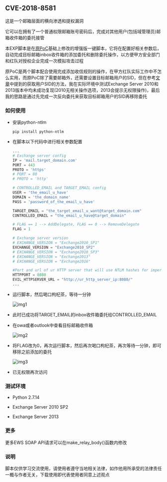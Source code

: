 ## CVE-2018-8581

这是一个邮箱层面的横向渗透和提权漏洞

它可以在拥有了一个普通权限邮箱账号密码后，完成对其他用户(包括域管理员)邮箱收件箱的委托接管

本EXP脚本是在[原PoC](https://github.com/thezdi/PoC/tree/master/CVE-2018-8581)基础上修改的增强版一键脚本，它将在配置好相关参数后，自动完成目标邮箱inbox收件箱的添加委托和删除委托操作，以方便甲方安全部门和红队对授权企业完成一次模拟攻击过程

原PoC是两个脚本配合使用完成添加收信规则的操作，在甲方红队实际工作中不怎么实用，而原PoC除了需要邮箱外，还需要设置目标邮箱用户的SID，但在参考[文章](https://www.zerodayinitiative.com/blog/2018/12/19/an-insincere-form-of-flattery-impersonating-users-on-microsoft-exchange)中提到的获取用户SID的方法，我在实际环境中测试Exchange Server 2010和2013版本中均未成功复现(2010无相关操作选项，2013会提示无权限操作)，最后我的思路是通过先完成一次反向委托来获取目标邮箱用户的SID再移除委托

### 如何使用

- 安装python-ntlm

  `pip install python-ntlm`

- 在脚本以下代码中进行相关参数配置

  ``` Python
  ...
  # Exchange server config
  IP = 'mail.target_domain.com'
  PORT = 443
  PROTO = 'https'
  # PORT = 80
  # PROTO = 'http'

  # CONTROLLED_EMAIL and TARGET_EMAIL config
  USER = 'the_email_u_have'
  DOMAIN = 'the_domain_name'
  PASS = 'password_of_the_email_u_have'

  TARGET_EMAIL = "the_target_email_u_want@target_domain.com"
  CONTROLLED_EMAIL = "the_email_u_have@target_domain"

  # FLAG == 1 --> AddDelegate, FLAG == 0 --> RemoveDelegate
  FLAG = 1

  # Exchange server version 
  # EXCHANGE_VERSION = "Exchange2010_SP1"
  EXCHANGE_VERSION = "Exchange2010_SP2"
  # EXCHANGE_VERSION = "Exchange2010_SP3"
  # EXCHANGE_VERSION = "Exchange2013"
  # EXCHANGE_VERSION = "Exchange2016"

  #Port and url of ur HTTP server that will use NTLM hashes for impersonation of TARGET_EMAIL
  HTTPPORT = 8080
  EVIL_HTTPSERVER_URL = "http://ur_http_server_ip:8080/"
  ...
  ```

- 运行脚本，然后喝口枸杞茶，等待一分钟

  ![img1](http://imglf4.nosdn.127.net/img/TnVEN1Q3NkoyR0pyTisrVjdxbVBtQnJwRERHR3Z2NUNkSWFWcktaWWRWb3UweEJhRU5maDdBPT0.jpg?=imageView&thumbnail=500x0&quality=96&stripmeta=0&type=jpg%7Cwatermark&type=2)

- 此时已成功将TARGET_EMAIL的inbox收件箱委托给CONTROLLED_EMAIL

- 在owa或者outlook中查看目标邮箱收件箱

  ![img2](http://imglf3.nosdn.127.net/img/TnVEN1Q3NkoyR0pyTisrVjdxbVBtSXRMV1c0Ni9aN0p1cUh5dEEzSzgvcVg1WXJHeEE4TjN3PT0.jpg?=imageView&thumbnail=500x0&quality=96&stripmeta=0&type=jpg%7Cwatermark&type=2)

- 将FLAG改为0，再次运行脚本，然后再次喝口枸杞茶，再次等待一分钟，即可移除之前添加的委托

  ![img3](http://imglf3.nosdn.127.net/img/TnVEN1Q3NkoyR0pyTisrVjdxbVBtQWc1cnZKRTZkT3ZqRDZxakFKNTA5bDd1c3JtVStPMllnPT0.jpg?=imageView&thumbnail=500x0&quality=96&stripmeta=0&type=jpg%7Cwatermark&type=2)

- 已无权限再次访问

### 测试环境

- Python 2.7.14

- Exchange Server 2010 SP2

- Exchange Server 2013

### 更多

  更多EWS SOAP API请求可以在make_relay_body()函数内修改

### 说明

  脚本仅供学习交流使用，请使用者遵守当地相关法律，如作他用所承受的法律责任一概与作者无关，下载使用即代表使用者同意上述观点
